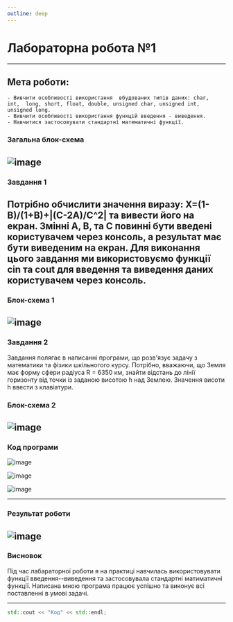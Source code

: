 ```yaml
---
outline: deep
---
```


# Лабораторна робота №1
---
## Мета роботи:
    - Вивчити особливості використання  вбудованих типів даних: char,  int,  long, short, float, double, unsigned char, unsigned int, unsigned long.
    - Вивчити особливості використання функцій введення - виведення.
    - Навчитися застосовувати стандартні математичні функції.

### Загальна блок-схема 

![image](https://github.com/knapulia/Knap/assets/144539321/501c544e-0244-45b5-b3fa-23c3039d56d1)
---
### Завдання 1

Потрібно обчислити значення виразу: **X=(1-B)/(1+B)+|(C-2A)/C^2|** та вивести його на екран. 
Змінні А, В, та С повинні бути введені користувачем через консоль, а результат має бути виведеним на екран.
Для виконання цього завдання ми використовуємо функції **cin** та **cout** для введення та виведення даних користувачем через консоль.
---
### Блок-схема 1
![image](https://github.com/knapulia/Knap/assets/144539321/dd63e6b0-7797-494b-8233-878dc8258db9)
---
### Завдання 2

Завдання полягає в написанні програми, що розв'язує задачу з математики та фізики шкільногого курсу. Потрібно, вважаючи, що Земля має форму сфери радіуса R = 6350 км, знайти відстань до лінії горизонту від точки із заданою висотою h над Землею. Значення висоти h ввести з клавіатури.

### Блок-схема 2
![image](https://github.com/knapulia/Knap/assets/144539321/c685df89-c4e6-458c-ad4f-0cae44ee807d)
---
### Код програми
![image](https://github.com/knapulia/Knap/assets/144539321/cd5c4053-a799-42cc-b160-69bb05d66242)

![image](https://github.com/knapulia/Knap/assets/144539321/b01a77e1-3efd-41c5-a200-6ff310fd71f5)

![image](https://github.com/knapulia/Knap/assets/144539321/ceefa77e-cd48-4b63-8c2b-8c02e84902b5)

---
### Результат роботи
![image](https://github.com/knapulia/Knap/assets/144539321/46a20bbe-7fc2-421b-8518-79fbde90d179)
---
### Висновок

Під час лабараторної роботи я на практиці навчилась використовувати функції введення--виведення та застосовувала стандартні матиматичні функції.
Написана мною програма працює успішно та виконує всі поставленні в умові задачі.

---
```cpp
std::cout << "Код" << std::endl;
```
